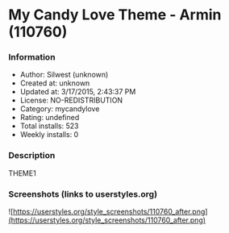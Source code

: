 # My Candy Love Theme - Armin (110760)

### Information
- Author: Silwest (unknown)
- Created at: unknown
- Updated at: 3/17/2015, 2:43:37 PM
- License: NO-REDISTRIBUTION
- Category: mycandylove
- Rating: undefined
- Total installs: 523
- Weekly installs: 0


### Description
THEME1


### Screenshots (links to userstyles.org)
![https://userstyles.org/style_screenshots/110760_after.png](https://userstyles.org/style_screenshots/110760_after.png)


